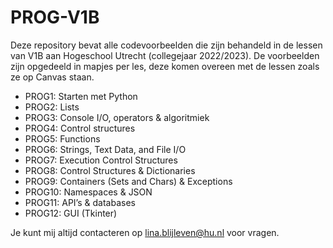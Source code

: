 # PROG-V1B
Deze repository bevat alle codevoorbeelden die zijn behandeld in de lessen van V1B aan Hogeschool Utrecht (collegejaar 2022/2023). De voorbeelden zijn opgedeeld in mapjes per les, deze komen overeen met de lessen zoals ze op Canvas staan.

* PROG1: Starten met Python
* PROG2: Lists
* PROG3: Console I/O, operators & algoritmiek
* PROG4: Control structures
* PROG5: Functions
* PROG6: Strings, Text Data, and File I/O
* PROG7: Execution Control Structures
* PROG8: Control Structures & Dictionaries
* PROG9: Containers (Sets and Chars) & Exceptions
* PROG10: Namespaces & JSON
* PROG11: API’s & databases
* PROG12: GUI (Tkinter)

Je kunt mij altijd contacteren op lina.blijleven@hu.nl voor vragen.
